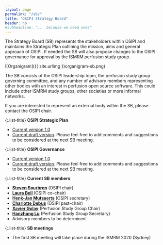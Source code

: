 ```yaml
---
layout: page
permalink: "/sb/"
title: "OSIPI Strategy Board"
header: no
#subheadline: "... because we need one!"
---
```


The Strategy Board (SB) represents the stakeholders within OSIPI 
and maintains the Strategic Plan outlining the mission, aims and general approach of OSIPI. If needed the SB will also propose changes to the OSIPI governance for approval by the ISMRM perfusion study group.

![Organigram]({{ site.urlimg }}organigram-sb.png)

The SB consists of the OSIPI leadership team, the perfusion study group governing committee, and any number of
advisory members representing other bodies with an interest in perfusion open source software. 
This could include other ISMRM study groups, other societies or more informal networks.

If you are interested to represent an external body within the SB, please contact the OSIPI chair.

{:.list-title}
**OSIPI Strategic Plan**

- [Current version 1.0](https://drive.google.com/file/d/14XZYB59W2rn5NIMBKEwdzht23WLa3zzN/view?usp=sharing)
- [Current draft version](https://drive.google.com/open?id=1tbsovLQTpI-nkZiJgU2kCXKG0EifQjpW). Please feel free to add comments and suggestions to be considered at the next SB meeting.

{:.list-title}
**OSIPI Governance**

- [Current version 1.0](https://drive.google.com/open?id=1fH0hFBMJsUctdhhBmv1ujGI-9v5Bwe3k)
- [Current draft version](https://drive.google.com/drive/folders/1cxA2K6xM8w2vxX2Dcon6RcIJOOR1ks95). Please feel free to add comments and suggestions to be considered at the next SB meeting.


{:.list-title}
**Current SB members**

- [**Steven Sourbron**](https://www.linkedin.com/in/steven-sourbron-93775752/?originalSubdomain=uk/) (OSIPI chair)
- [**Laura Bell**](https://www.linkedin.com/in/lauracbell/) (OSIPI co-chair)
- [**Henk-Jan Mutsaerts**](https://www.linkedin.com/in/henk-jan-mutsaerts-8532b626/) (OSIPI secretary)
- [**Charlotte Debus**](https://www.linkedin.com/in/charlotte-debus-316214a0/?originalSubdomain=de) (OSIPI past-chair)
- [**Xavier Golay**](https://www.linkedin.com/in/xavier-golay-b2a2a41/?originalSubdomain=uk) (Perfusion Study Group Chair)
- [**Hanzhang Lu**](http://www.mri.jhmi.edu/hlulab/) (Perfusion Study Group Secretary)
- Advisory members to be determined.

{:.list-title}
**SB meetings**

- The first SB meeting will take place during the ISMRM 2020 (Sydney)
